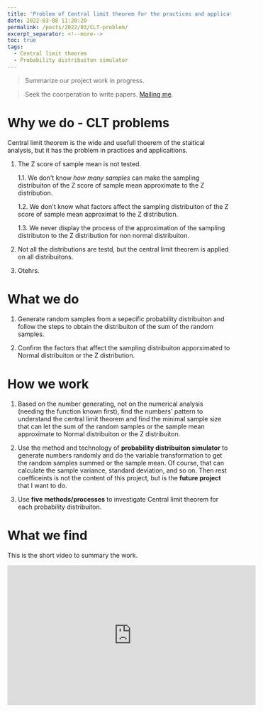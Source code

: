 ```yaml
---
title: 'Problem of Central limit theorem for the practices and applications'
date: 2022-03-08 11:20:20
permalink: /posts/2022/03/CLT-problem/
excerpt_separator: <!--more-->
toc: true
tags:
  - Central limit theorem
  - Probability distribuiton simulator
---
```


> Summarize our project work in progress.

> Seek the coorperation to write papers. [Mailing me](mailto:mylee0989@gmail.com).

<!-- more -->


# Why we do - CLT problems

Central limit theorem is the wide and usefull thoerem of the staitical analysis, but it has the problem in practices and applicaitions.

1. The Z score of sample mean is not tested.

    1.1. We don't know *how many samples* can make the sampling distribuiton of the Z score of sample mean approximate to the Z distribution.

    1.2. We don't know what factors affect the sampling distribuiton of the Z score of sample mean approximat to the Z distribution.

    1.3. We never display the process of the approximation of the sampling distributon to the Z distribution for non normal distribuiton.

2. Not all the distributions are testd, but the central limit theorem is applied on all distribuitons.

3. Otehrs.

# What we do

1. Generate random samples from a sepecific probability distribuiton and follow the steps to obtain the distribuiton of the sum of the random samples.

2. Confirm the factors that affect the sampling distribuiton apporximated to Normal distribuiton or the Z distribution.



# How we work

1. Based on the number generating, not on the numerical analysis (needing the function known first), find the numbers' pattern to understand the central limit theorem and find the minimal sample size that can let the sum of the random samples or the sample mean approximate to Normal distribuiton or the Z distribuiton.

2. Use the method and technology of **probability distribuiton simulator** to generate numbers randomly and do the variable transformation to get the random samples summed or the sample mean. Of course, that can calculate the sample variance, standard deviation, and so on. Then rest coefficeints is not the content of this project, but is the **future project** that I want to do.

3. Use **five methods/processes** to investigate Central limit theorem for each probability distribuiton.

# What we find

This is the short video to summary the work.

<iframe width="560" height="315" src="https://www.youtube.com/embed/7tbThx6Lo5s" title="YouTube video player" frameborder="0" allow="accelerometer; autoplay; clipboard-write; encrypted-media; gyroscope; picture-in-picture" allowfullscreen></iframe>



